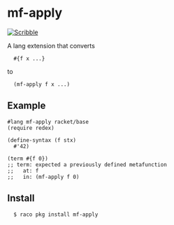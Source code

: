 mf-apply
===
[![Scribble](https://img.shields.io/badge/Docs-Scribble-blue.svg)](http://docs.racket-lang.org/mf-apply/index.html)

A lang extension that converts

```racket
  #{f x ...}
```

to

```racket
  (mf-apply f x ...)
```


Example
---

```racket
#lang mf-apply racket/base
(require redex)

(define-syntax (f stx)
  #'42)

(term #{f 0})
;; term: expected a previously defined metafunction
;;   at: f
;;   in: (mf-apply f 0)
```


Install
---

```
  $ raco pkg install mf-apply
```
